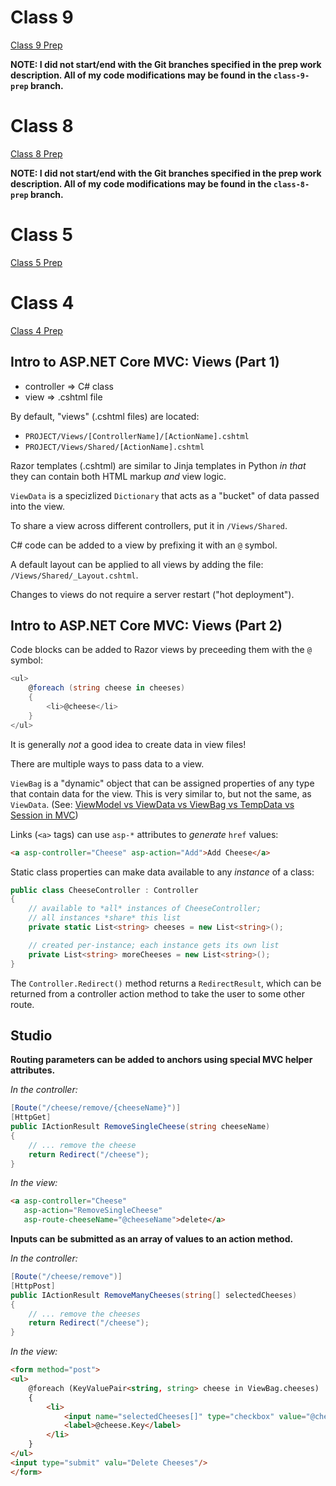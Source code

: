 # Class 9

[Class 9 Prep](http://education.launchcode.org/skills-back-end-csharp/videos/intro-to-mvc-viewmodels-1/)

**NOTE: I did not start/end with the Git branches specified in the prep work description. All of my code modifications may be found in the `class-9-prep` branch.**

# Class 8

[Class 8 Prep](http://education.launchcode.org/skills-back-end-csharp/videos/intro-to-mvc-models/)

**NOTE: I did not start/end with the Git branches specified in the prep work description. All of my code modifications may be found in the `class-8-prep` branch.**

# Class 5

[Class 5 Prep](http://education.launchcode.org/skills-back-end-csharp/class-prep/5/)

# Class 4

[Class 4 Prep](http://education.launchcode.org/skills-back-end-csharp/class-prep/4/)

## Intro to ASP.NET Core MVC: Views (Part 1)

- controller => C# class
- view => .cshtml file

By default, "views" (.cshtml files) are located: 

- `PROJECT/Views/[ControllerName]/[ActionName].cshtml`
- `PROJECT/Views/Shared/[ActionName].cshtml`

Razor templates (.cshtml) are similar to Jinja templates in Python *in that* they can contain both HTML markup *and* view logic.

`ViewData` is a specizlized `Dictionary` that acts as a "bucket" of data passed into the view.

To share a view across different controllers, put it in `/Views/Shared`.

C# code can be added to a view by prefixing it with an `@` symbol.

A default layout can be applied to all views by adding the file: `/Views/Shared/_Layout.cshtml`.

Changes to views do not require a server restart ("hot deployment").

## Intro to ASP.NET Core MVC: Views (Part 2)

Code blocks can be added to Razor views by preceeding them with the `@` symbol:

```cs
<ul>
    @foreach (string cheese in cheeses)
    {
        <li>@cheese</li>
    }
</ul>
```

It is generally *not* a good idea to create data in view files!

There are multiple ways to pass data to a view.

`ViewBag` is a "dynamic" object that can be assigned properties of any type that contain data for the view. This is very similar to, but not the same, as `ViewData`. (See: [ViewModel vs ViewData vs ViewBag vs TempData vs Session in MVC](http://www.mytecbits.com/microsoft/dot-net/viewmodel-viewdata-viewbag-tempdata-mvc))

Links (`<a>` tags) can use `asp-*` attributes to *generate* `href` values:

```html
<a asp-controller="Cheese" asp-action="Add">Add Cheese</a>
```

Static class properties can make data available to any *instance* of a class:

```cs
public class CheeseController : Controller
{
    // available to *all* instances of CheeseController;
    // all instances *share* this list
    private static List<string> cheeses = new List<string>();

    // created per-instance; each instance gets its own list
    private List<string> moreCheeses = new List<string>();
}
```

The `Controller.Redirect()` method returns a `RedirectResult`, which can be returned from a controller action method to take the user to some other route.

## Studio

**Routing parameters can be added to anchors using special MVC helper attributes.**

*In the controller:*

```cs
[Route("/cheese/remove/{cheeseName}")]
[HttpGet]
public IActionResult RemoveSingleCheese(string cheeseName)
{
    // ... remove the cheese
    return Redirect("/cheese");
}
```

*In the view:*

```html
<a asp-controller="Cheese"
   asp-action="RemoveSingleCheese"
   asp-route-cheeseName="@cheeseName">delete</a>
```

**Inputs can be submitted as an array of values to an action method.**

*In the controller:*

```cs
[Route("/cheese/remove")]
[HttpPost]
public IActionResult RemoveManyCheeses(string[] selectedCheeses)
{
    // ... remove the cheeses
    return Redirect("/cheese");
}
```

*In the view:*

```html
<form method="post">
<ul>
    @foreach (KeyValuePair<string, string> cheese in ViewBag.cheeses)
    {
        <li>
            <input name="selectedCheeses[]" type="checkbox" value="@cheese.Key" />
            <label>@cheese.Key</label>
        </li>
    }
</ul>
<input type="submit" valu="Delete Cheeses"/>
</form>
```
